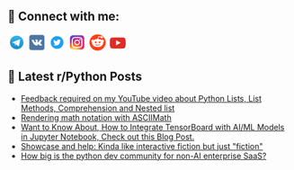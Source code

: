 ## 🔎 Connect with me:
[<img src="https://github.com/bullbesh/bullbesh/blob/main/images/Telegram.png" width="32" height="32" />](https://t.me/bullbesh)
[<img src="https://github.com/bullbesh/bullbesh/blob/main/images/VK.png" width="32" height="32" />](https://vk.com/bullbesh)
[<img src="https://github.com/bullbesh/bullbesh/blob/main/images/Twitter.png" width="32" height="32" />](https://twitter.com/bullbesh1)
[<img src="https://github.com/bullbesh/bullbesh/blob/main/images/Instagram.png" width="32" height="32" />](https://www.instagram.com/bullbesh)
[<img src="https://github.com/bullbesh/bullbesh/blob/main/images/Reddit.png" width="32" height="32" />](https://www.reddit.com/user/bullbesh)
[<img src="https://github.com/bullbesh/bullbesh/blob/main/images/YouTube.png" width="32" height="32" />](https://www.youtube.com/channel/UCtfjRs6uzgq5mfm8S06WTcg)

## 📕 Latest r/Python Posts
<!-- BLOG-POST-LIST:START -->
- [Feedback required on my YouTube video about Python Lists, List Methods, Comprehension and Nested list](https://www.reddit.com/r/Python/comments/16lzsqs/feedback_required_on_my_youtube_video_about/)
- [Rendering math notation with ASCIIMath](https://www.reddit.com/r/Python/comments/16lz8id/rendering_math_notation_with_asciimath/)
- [Want to Know About, How to Integrate TensorBoard with AI/ML Models in Jupyter Notebook, Check out this Blog Post.](https://www.reddit.com/r/Python/comments/16lvdd5/want_to_know_about_how_to_integrate_tensorboard/)
- [Showcase and help: Kinda like interactive fiction but just &quot;fiction&quot;](https://www.reddit.com/r/Python/comments/16lr5tl/showcase_and_help_kinda_like_interactive_fiction/)
- [How big is the python dev community for non-AI enterprise SaaS?](https://www.reddit.com/r/Python/comments/16lqg0s/how_big_is_the_python_dev_community_for_nonai/)
<!-- BLOG-POST-LIST:END -->
